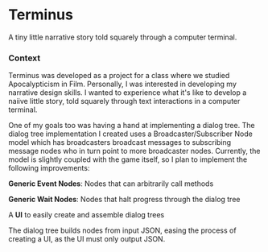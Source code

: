 # Terminus

A tiny little narrative story told squarely through a computer terminal.

### Context

Terminus was developed as a project for a class where we studied Apocalypticism in Film. Personally, I was interested in developing my narrative design skills.
I wanted to experience what it's like to develop a naiive little story, told squarely through text interactions in a computer terminal.


One of my goals too was having a hand at implementing a dialog tree. The dialog tree implementation I created uses a Broadcaster/Subscriber Node model
which has broadcasters broadcast messages to subscribing message nodes who in turn point to more broadcaster nodes. Currently, the model is slightly coupled with
the game itself, so I plan to implement the following improvements:


**Generic Event Nodes**: Nodes that can arbitrarily call methods

**Generic Wait Nodes**: Nodes that halt progress through the dialog tree

A **UI** to easily create and assemble dialog trees


The dialog tree builds nodes from input JSON, easing the process of creating a UI, as the UI must only output JSON.